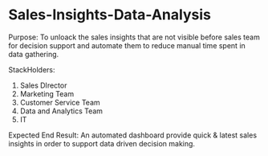 # Sales-Insights-Data-Analysis

Purpose: To unloack the sales insights that are not visible before sales team for decision support and automate them to reduce manual time spent in data gathering.

StackHolders: 
1) Sales DIrector
2) Marketing Team
3) Customer Service Team
4) Data and Analytics Team
5) IT

Expected End Result: An automated dashboard provide quick & latest sales insights in order to support data driven decision making.
